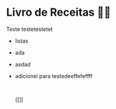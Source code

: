 # Livro de Receitas :man_cook:

Teste testetestetet



- listas 

- ada

- asdad

- adicionei para testedeeffefeffff

  ​

  [[]]

